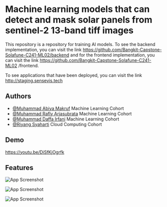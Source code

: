 
# Machine learning models that can detect and mask solar panels from sentinel-2 13-band tiff images

This repository is a repository for training AI models. To see the backend implementation, you can visit the link https://github.com/Bangkit-Capstone-Solafune-C241-ML02/backend and for the frontend implementation, you can visit the link https://github.com/Bangkit-Capstone-Solafune-C241-ML02 /frontend.

To see applications that have been deployed, you can visit the link http://staging.sensevis.tech

## Authors

- [@Muhammad Abiya Makruf](https://www.github.com/AbiyaMakruf) Machine Learning Cohort
- [@Muhammad Rafly Arjasubrata](https://www.github.com/MuhRaflyArj) Machine Learning Cohort
- [@Muhammad Daffa Irfani](https://github.com/earfunnyy) Machine Learning Cohort
- [@Riyang Syaharti](https://github.com/Riyang7) Cloud Computing Cohort

## Demo

https://youtu.be/DiSfKjOgrfk

## Features

![App Screenshot](https://storage.googleapis.com/asset-about/Frame_1.png)

![App Screenshot](https://storage.googleapis.com/asset-about/Frame_2.png)

![App Screenshot](https://storage.googleapis.com/asset-about/Frame_3.png)

